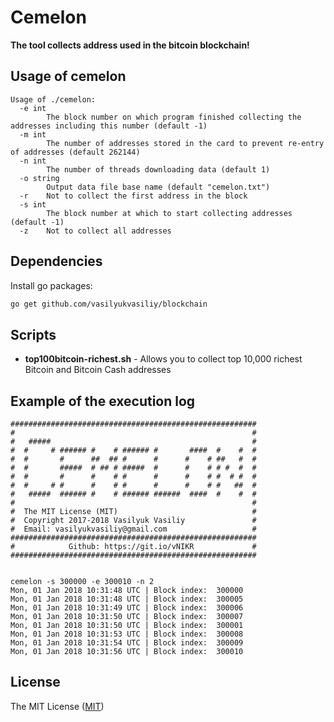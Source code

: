 # Cemelon

**The tool collects address used in the bitcoin blockchain!**

## Usage of cemelon

~~~
Usage of ./cemelon:
  -e int
        The block number on which program finished collecting the addresses including this number (default -1)
  -m int
        The number of addresses stored in the card to prevent re-entry of addresses (default 262144)
  -n int
        The number of threads downloading data (default 1)
  -o string
        Output data file base name (default "cemelon.txt")
  -r    Not to collect the first address in the block
  -s int
        The block number at which to start collecting addresses (default -1)
  -z    Not to collect all addresses
~~~

## Dependencies

Install go packages:

```bash
go get github.com/vasilyukvasiliy/blockchain
```

## Scripts

 * **top100bitcoin-richest.sh** - Allows you to collect top 10,000 richest Bitcoin and Bitcoin Cash addresses

## Example of the execution log

```log
#######################################################
#                                                     #
#   #####                                             #
#  #     # ###### #    # ###### #       ####  #    #  #
#  #       #      ##  ## #      #      #    # ##   #  #
#  #       #####  # ## # #####  #      #    # # #  #  #
#  #       #      #    # #      #      #    # #  # #  #
#  #     # #      #    # #      #      #    # #   ##  #
#   #####  ###### #    # ###### ######  ####  #    #  #
#                                                     #
#  The MIT License (MIT)                              #
#  Copyright 2017-2018 Vasilyuk Vasiliy               #
#  Email: vasilyukvasiliy@gmail.com                   #
#######################################################
#            Github: https://git.io/vNIKR             #
#######################################################


cemelon -s 300000 -e 300010 -n 2
Mon, 01 Jan 2018 10:31:48 UTC | Block index:  300000
Mon, 01 Jan 2018 10:31:48 UTC | Block index:  300005
Mon, 01 Jan 2018 10:31:49 UTC | Block index:  300006
Mon, 01 Jan 2018 10:31:50 UTC | Block index:  300007
Mon, 01 Jan 2018 10:31:50 UTC | Block index:  300001
Mon, 01 Jan 2018 10:31:53 UTC | Block index:  300008
Mon, 01 Jan 2018 10:31:54 UTC | Block index:  300009
Mon, 01 Jan 2018 10:31:56 UTC | Block index:  300010
```


## License

The MIT License ([MIT](https://git.io/vNI0r))